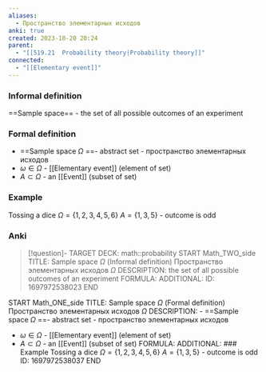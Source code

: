 ```yaml
---
aliases:
  - Пространство элементарных исходов
anki: true
created: 2023-10-20 20:24
parent:
  - "[[519.21  Probability theory|Probability theory]]"
connected:
  - "[[Elementary event]]"
---
```

### Informal definition
==Sample space== - the set of all possible outcomes of an experiment

### Formal definition
- ==Sample space $\Omega$ ==- abstract set - пространство элементарных исходов
- $\omega \in \Omega$ - [[Elementary event]] (element of set)
- $A \subset \Omega$ - an [[Event]] (subset of set)

### Example
Tossing a dice
$\Omega = \{1, 2, 3, 4, 5, 6\}$
$A = \{1, 3, 5\}$ - outcome is odd


### Anki
> [!question]-
TARGET DECK: math::probability
START
Math_TWO_side
TITLE: Sample space $\Omega$ 
(Informal definition)
Пространство элементарных исходов $\Omega$
DESCRIPTION: the set of all possible outcomes of an experiment
FORMULA: 
ADDITIONAL: 
ID: 1697972538023
END

START
Math_ONE_side
TITLE: Sample space $\Omega$ 
(Formal definition)
Пространство элементарных исходов $\Omega$
DESCRIPTION: - ==Sample space $\Omega$ ==- abstract set - пространство элементарных исходов
- $\omega \in \Omega$ - [[Elementary event]] (element of set)
- $A \subset \Omega$ - an [[Event]] (subset of set)
FORMULA: 
ADDITIONAL: ### Example
Tossing a dice
$\Omega = \{1, 2, 3, 4, 5, 6\}$
$A = \{1, 3, 5\}$ - outcome is odd
ID: 1697972538037
END